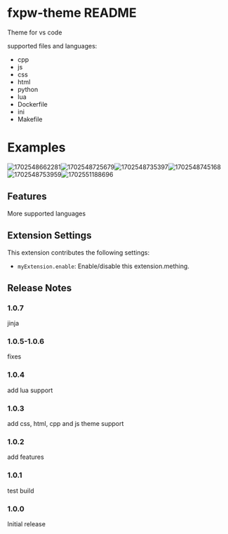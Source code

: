 # fxpw-theme README

Theme for vs code

supported files and languages:

* cpp
* js
* css
* html
* python
* lua
* Dockerfile
* ini
* Makefile

# Examples

![1702548662281](image/README/1702548662281.png)![1702548725679](image/README/1702548725679.png)![1702548735397](image/README/1702548735397.png)![1702548745168](image/README/1702548745168.png)![1702548753959](image/README/1702548753959.png)![1702551188696](image/README/1702551188696.png)

## Features

More supported languages

## Extension Settings

This extension contributes the following settings:

* `myExtension.enable`: Enable/disable this extension.mething.

## Release Notes

### 1.0.7

jinja

### 1.0.5-1.0.6

fixes

### 1.0.4

add lua support

### 1.0.3

add css, html, cpp and js theme support

### 1.0.2

add features

### 1.0.1

test build

### 1.0.0

Initial release
